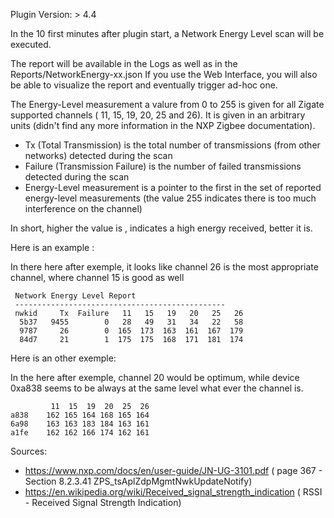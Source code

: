 Plugin Version: > 4.4

In the 10 first minutes after plugin start, a Network Energy Level scan will be executed.

The report will be available in the Logs as well as in the Reports/NetworkEnergy-xx.json
If you use the Web Interface, you will also be able to visualize the report and eventually trigger ad-hoc one.

The Energy-Level measurement a valure from 0 to 255 is given for all Zigate supported channels ( 11, 15, 19, 20, 25 and 26). It is given in an arbitrary units (didn't find any more information in the NXP Zigbee documentation).

* Tx (Total Transmission) is the total number of transmissions (from other networks) detected during the scan
* Failure (Transmission Failure) is the number of failed transmissions detected during the scan
* Energy-Level measurement is a pointer to the first in the set of reported energy-level measurements (the value 255 indicates there is too much interference on the channel)

In short, higher the value is , indicates a high energy received, better it is.



Here is an example : 

In there here after exemple, it looks like channel 26 is the most appropriate channel, where channel 15 is good as well

```
 Network Energy Level Report
 -----------------------------------------------
 nwkid     Tx  Failure   11   15   19   20   25   26
  5b37   9455        0   28   49   31   34   22   58
  9787     26        0  165  173  163  161  167  179
  84d7     21        1  175  175  168  171  181  174
```

Here is an other exemple:

In the here after exemple, channel 20 would be optimum, while device 0xa838 seems to be always at the same level what ever the channel is.

```
	     11	 15	 19	 20	 25	 26
a838	162	165	164	168	165	164
6a98	163	163	183	184	163	161
a1fe	162	162	166	174	162	161
```

Sources:
* https://www.nxp.com/docs/en/user-guide/JN-UG-3101.pdf ( page 367 - Section 8.2.3.41 ZPS_tsAplZdpMgmtNwkUpdateNotify)
* https://en.wikipedia.org/wiki/Received_signal_strength_indication ( RSSI - Received Signal Strength Indication)
